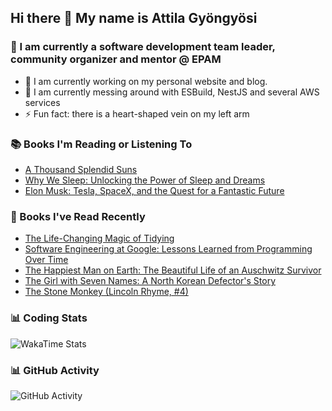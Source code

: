## Hi there 👋 My name is Attila Gyöngyösi

### 🤵 I am currently a software development team leader, community organizer and mentor @ EPAM

- 🔭 I am currently working on my personal website and blog.
- 🌱 I am currently messing around with ESBuild, NestJS and several AWS services
- ⚡ Fun fact: there is a heart-shaped vein on my left arm

### 📚 Books I'm Reading or Listening To
<!-- CURRENT-BOOKS:START -->
- [A Thousand Splendid Suns](https://www.goodreads.com/review/show/4203960889?utm_medium=api&utm_source=rss)
- [Why We Sleep: Unlocking the Power of Sleep and Dreams](https://www.goodreads.com/review/show/4281041249?utm_medium=api&utm_source=rss)
- [Elon Musk: Tesla, SpaceX, and the Quest for a Fantastic Future](https://www.goodreads.com/review/show/3750630499?utm_medium=api&utm_source=rss)
<!-- CURRENT-BOOKS:END -->

### 📘 Books I've Read Recently
<!-- RECENT-BOOKS:START -->
- [The Life-Changing Magic of Tidying](https://www.goodreads.com/review/show/4252861904?utm_medium=api&utm_source=rss)
- [Software Engineering at Google: Lessons Learned from Programming Over Time](https://www.goodreads.com/review/show/3801988669?utm_medium=api&utm_source=rss)
- [The Happiest Man on Earth: The Beautiful Life of an Auschwitz Survivor](https://www.goodreads.com/review/show/4286034974?utm_medium=api&utm_source=rss)
- [The Girl with Seven Names: A North Korean Defector&#39;s Story](https://www.goodreads.com/review/show/4219636437?utm_medium=api&utm_source=rss)
- [The Stone Monkey &lpar;Lincoln Rhyme, #4&rpar;](https://www.goodreads.com/review/show/4051819930?utm_medium=api&utm_source=rss)
<!-- RECENT-BOOKS:END -->

### 📊 Coding Stats
![WakaTime Stats](https://github-readme-stats.vercel.app/api/wakatime?username=attilagyongyosi&hide_title=true&hide_border=true&langs_count=5&bg_color=00000000&text_color=777)

### 📊 GitHub Activity
![GitHub Activity](https://github-readme-stats.vercel.app/api?username=attilagyongyosi&theme=tokyonight&show_icons=true&count_private=true)
